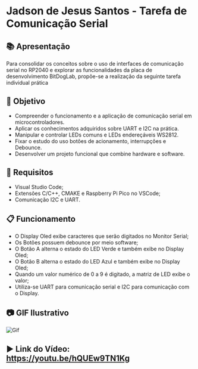 # Jadson de Jesus Santos - Tarefa de Comunicação Serial

## 📚 Apresentação

Para consolidar os conceitos sobre o uso de interfaces de comunicação serial no RP2040 e explorar as funcionalidades da placa de desenvolvimento BitDogLab, 
propõe-se a realização da seguinte tarefa individual prática

## 🎯 Objetivo

- Compreender o funcionamento e a aplicação de comunicação serial em microcontroladores.
- Aplicar os conhecimentos adquiridos sobre UART e I2C na prática.
- Manipular e controlar LEDs comuns e LEDs endereçáveis WS2812.
- Fixar o estudo do uso botões de acionamento, interrupções e Debounce.
- Desenvolver um projeto funcional que combine hardware e software.

## 📑 Requisitos

- Visual Studio Code;
- Extensões C/C++, CMAKE e Raspberry Pi Pico no VSCode;
- Comunicação I2C e UART.

## 📋 Funcionamento

- O Display Oled exibe caracteres que serão digitados no Monitor Serial;
- Os Botões possuem debounce por meio software;
- O Botão A alterna o estado do LED Verde e também exibe no Display Oled;
- O Botão B alterna o estado do LED Azul e também exibe no Display Oled;
- Quando um valor numérico de 0 a 9 é digitado, a matriz de LED exibe o valor;
- Utiliza-se UART para comunicação serial e I2C para comunicação com o Display.

## 📷 GIF Ilustrativo

![Gif](https://github.com/user-attachments/assets/9b7cd4cb-ac57-42dc-8063-5b88a66c1ebb)

## ▶️ Link do Vídeo: https://youtu.be/hQUEw9TN1Kg
